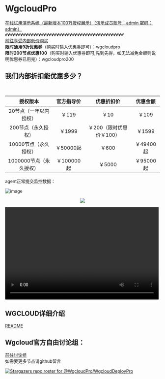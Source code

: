 # WgcloudPro
[在线试用演示系统（最新版本100万授权展示）（演示成员账号：admin 密码：admin）](http://wgstart.icu) 
<br/>
💕💕💕💕💕💕💕💕💕💕💕💕💕💕💕💕💕💕💕💕💕💕💕💕💕💕💕💕💕💕💕💕💕💕💕💕💕💕💕💕💕💕💕💕💕💕<br/>
[前往享受内部低价购买](http://w.kami.vip/s/lAWtO1xM)
<br/>**限时通用9折优惠券**（购买时输入优惠券即可）：wgcloudpro<br/>
**限时200节点优惠100**（购买时输入优惠券即可,先到先得，如无法减免金额则说明优惠券已用完）：wgcloudpro200
<br/>
## 我们内部折扣能优惠多少？
<br/>

|        授权版本         | 官方指导价 | 优惠折扣价 | 优惠金额  |
| :---------------------: | :--------: | :--------: | :-------: |
|   20节点（一年以内授权）    |   ￥119    |    ￥10    |   ￥109    |
|   200节点（永久授权）   |   ￥1999   |   ￥200（限时优惠价￥100）    |  ￥1599   |
|  10000节点（永久授权）  | ￥50000起  |   ￥600    | ￥49400起 |
| 1000000节点（永久授权） | ￥100000起 |   ￥5000   | ￥95000起 |

agent正常提交监控数据：

![image](https://github.com/WgcloudPro/WgcloudDeployPro/assets/131434608/c5642361-745a-4854-8b05-7938c2e6ab34)


<p align="center">
  <a target="_blank" href="http://w.kami.vip/s/lAWtO1xM">
    <img src="https://github.com/WgcloudPro/WgcloudDeployPro/assets/131434608/4364faf7-ac8e-44a0-8756-80749546d71c">
  </a>
 </p>
 <p align="center">

<video src="https://github.com/WgcloudPro/WgcloudDeployPro/releases/download/video/wgcloudPro.mp4" controls="controls" width="500" height="300"></video>
 </p>

## WGCLOUD详细介绍

[README](./README_cn.md)
</br>
## Wgcloud官方自由讨论组：

[前往讨论组](https://wg-tey1014.slack.com/archives/C05638FS6SZ)
</br>
如需要更多节点请github留言

[![Stargazers repo roster for @WgcloudPro/WgcloudDeployPro](https://reporoster.com/stars/WgcloudPro/WgcloudDeployPro)](https://github.com/WgcloudPro/WgcloudDeployPro/stargazers)
